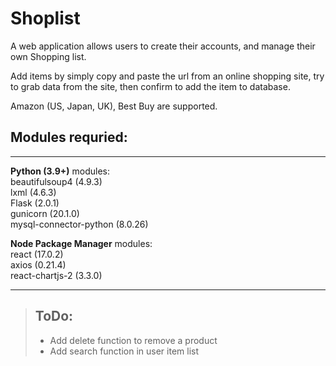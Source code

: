 # Shoplist
A web application allows users to create their accounts, and manage their own Shopping list.

Add items by simply copy and paste the url from an online shopping site, try to grab data from the site, then confirm to add the item to database.

Amazon (US, Japan, UK), Best Buy are supported.

## **Modules requried:**
____
**Python (3.9+)** modules:  
beautifulsoup4 (4.9.3)  
lxml (4.6.3)  
Flask (2.0.1)  
gunicorn (20.1.0)  
mysql-connector-python (8.0.26)  

**Node Package Manager** modules:  
react (17.0.2)  
axios (0.21.4)  
react-chartjs-2 (3.3.0)  
____

> ## ToDo:  
> - Add delete function to remove a product
> - Add search function in user item list

